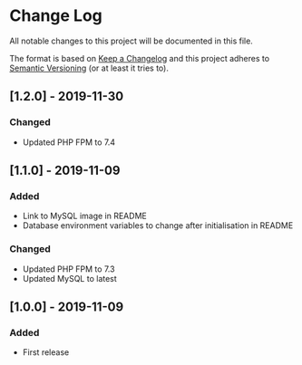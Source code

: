 # Change Log
All notable changes to this project will be documented in this file.

The format is based on [Keep a Changelog](http://keepachangelog.com/)
and this project adheres to [Semantic Versioning](http://semver.org/) (or at least it tries to).

## [1.2.0] - 2019-11-30
### Changed
- Updated PHP FPM to 7.4

## [1.1.0] - 2019-11-09
### Added
- Link to MySQL image in README
- Database environment variables to change after initialisation in README
### Changed
- Updated PHP FPM to 7.3
- Updated MySQL to latest

## [1.0.0] - 2019-11-09
### Added
- First release
